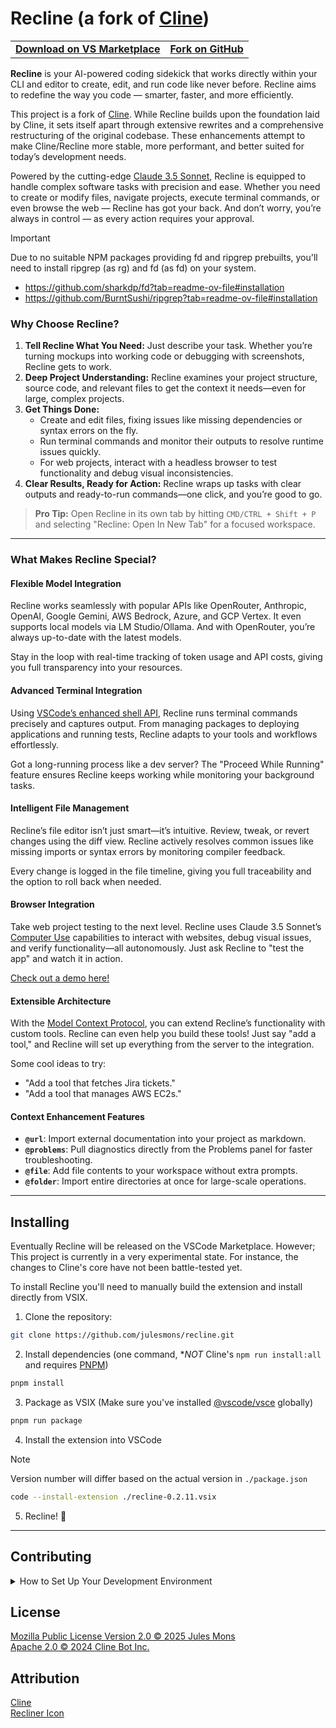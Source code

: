 # Recline (a fork of [Cline](https://github.com/cline/cline))

<div align="center">
<table>
<tbody>
<td align="center">
<a href="https://marketplace.visualstudio.com/items?itemName=julesmons.recline" target="_blank"><strong>Download on VS Marketplace</strong></a>
</td>
<td align="center">
<a href="https://github.com/julesmons/recline" target="_blank"><strong>Fork on GitHub</strong></a>
</td>
</tbody>
</table>
</div>

**Recline** is your AI-powered coding sidekick that works directly within your CLI and editor to create, edit, and run code like never before.
Recline aims to redefine the way you code — smarter, faster, and more efficiently.

This project is a fork of [Cline](https://github.com/cline/cline). While Recline builds upon the foundation laid by Cline, it sets itself apart through extensive rewrites and a comprehensive restructuring of the original codebase.
These enhancements attempt to make Cline/Recline more stable, more performant, and better suited for today’s development needs.

Powered by the cutting-edge [Claude 3.5 Sonnet](https://www-cdn.anthropic.com/fed9cc193a14b84131812372d8d5857f8f304c52/Model_Card_Claude_3_Addendum.pdf), Recline is equipped to handle complex software tasks with precision and ease.
Whether you need to create or modify files, navigate projects, execute terminal commands, or even browse the web — Recline has got your back. And don’t worry, you’re always in control — as every action requires your approval.

> [!IMPORTANT]  
> Due to no suitable NPM packages providing fd and ripgrep prebuilts, you'll need to install ripgrep (as rg) and fd (as fd) on your system.
> 
> - https://github.com/sharkdp/fd?tab=readme-ov-file#installation 
> - https://github.com/BurntSushi/ripgrep?tab=readme-ov-file#installation 

### Why Choose Recline?

1. **Tell Recline What You Need:** Just describe your task. Whether you’re turning mockups into working code or debugging with screenshots, Recline gets to work.
2. **Deep Project Understanding:** Recline examines your project structure, source code, and relevant files to get the context it needs—even for large, complex projects.
3. **Get Things Done:**
    - Create and edit files, fixing issues like missing dependencies or syntax errors on the fly.
    - Run terminal commands and monitor their outputs to resolve runtime issues quickly.
    - For web projects, interact with a headless browser to test functionality and debug visual inconsistencies.
4. **Clear Results, Ready for Action:** Recline wraps up tasks with clear outputs and ready-to-run commands—one click, and you’re good to go.

> **Pro Tip:** Open Recline in its own tab by hitting `CMD/CTRL + Shift + P` and selecting "Recline: Open In New Tab" for a focused workspace.

---

### What Makes Recline Special?

#### Flexible Model Integration
Recline works seamlessly with popular APIs like OpenRouter, Anthropic, OpenAI, Google Gemini, AWS Bedrock, Azure, and GCP Vertex. It even supports local models via LM Studio/Ollama. And with OpenRouter, you’re always up-to-date with the latest models.

Stay in the loop with real-time tracking of token usage and API costs, giving you full transparency into your resources.

#### Advanced Terminal Integration
Using [VSCode’s enhanced shell API](https://code.visualstudio.com/updates/v1_93#_terminal-shell-integration-api), Recline runs terminal commands precisely and captures output. From managing packages to deploying applications and running tests, Recline adapts to your tools and workflows effortlessly.

Got a long-running process like a dev server? The "Proceed While Running" feature ensures Recline keeps working while monitoring your background tasks.

#### Intelligent File Management
Recline’s file editor isn’t just smart—it’s intuitive. Review, tweak, or revert changes using the diff view. Recline actively resolves common issues like missing imports or syntax errors by monitoring compiler feedback.

Every change is logged in the file timeline, giving you full traceability and the option to roll back when needed.

#### Browser Integration
Take web project testing to the next level. Recline uses Claude 3.5 Sonnet’s [Computer Use](https://www.anthropic.com/news/3-5-models-and-computer-use) capabilities to interact with websites, debug visual issues, and verify functionality—all autonomously. Just ask Recline to "test the app" and watch it in action.

[Check out a demo here!](https://x.com/sdrzn/status/1850880547825823989)

#### Extensible Architecture
With the [Model Context Protocol](https://github.com/modelcontextprotocol), you can extend Recline’s functionality with custom tools. Recline can even help you build these tools! Just say "add a tool," and Recline will set up everything from the server to the integration.

Some cool ideas to try:
- "Add a tool that fetches Jira tickets."
- "Add a tool that manages AWS EC2s."

#### Context Enhancement Features
- **`@url`**: Import external documentation into your project as markdown.
- **`@problems`**: Pull diagnostics directly from the Problems panel for faster troubleshooting.
- **`@file`**: Add file contents to your workspace without extra prompts.
- **`@folder`**: Import entire directories at once for large-scale operations.

---

## Installing

Eventually Recline will be released on the VSCode Marketplace.
However; This project is currently in a very experimental state.
For instance, the changes to Cline's core have not been battle-tested yet.

To install Recline you'll need to manually build the extension and install directly from VSIX.

1. Clone the repository:
  ```bash
  git clone https://github.com/julesmons/recline.git
  ```
2. Install dependencies (one command, **NOT* Cline's `npm run install:all` and requires [PNPM](https://pnpm.io/installation))
  ```bash
  pnpm install
  ```
3. Package as VSIX (Make sure you've installed [@vscode/vsce](https://www.npmjs.com/package/@vscode/vsce) globally)
  ```bash
  pnpm run package
  ```
4. Install the extension into VSCode
  > [!NOTE]  
  > Version number will differ based on the actual version in `./package.json`
  ```bash
  code --install-extension ./recline-0.2.11.vsix
  ```
5. Recline! 🎉
---

## Contributing

<details>
<summary>How to Set Up Your Development Environment</summary>

1. Clone the repository:
    ```bash
    git clone https://github.com/julesmons/recline.git
    ```
2. Open the project in VSCode:
    ```bash
    code recline
    ```
3. Install dependencies for both the extension and the webview GUI:
    ```bash
    pnpm install
    ```
4. Start a development instance:
    - Press `F5` or go to `Run -> Start Debugging` to launch a new VSCode window with Recline loaded.

</details>

## License

[Mozilla Public License Version 2.0 © 2025 Jules Mons](./LICENSE.md)  
[Apache 2.0 © 2024 Cline Bot Inc.](./CLINE.LICENSE.md)

## Attribution

[Cline](https://cline.bot)  
[Recliner Icon](https://thenounproject.com/creator/iconpai19/)

